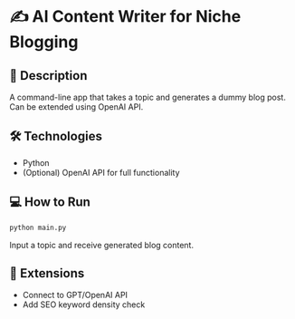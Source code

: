 # ✍️ AI Content Writer for Niche Blogging

## 🧠 Description
A command-line app that takes a topic and generates a dummy blog post. Can be extended using OpenAI API.

## 🛠 Technologies
- Python
- (Optional) OpenAI API for full functionality

## 💻 How to Run

```bash
python main.py
```

Input a topic and receive generated blog content.

## 🔄 Extensions
- Connect to GPT/OpenAI API
- Add SEO keyword density check